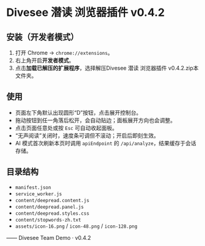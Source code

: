 # Divesee 潜读 浏览器插件 v0.4.2

## 安装（开发者模式）
1. 打开 Chrome → `chrome://extensions`。
2. 右上角开启**开发者模式**。
3. 点击**加载已解压的扩展程序**，选择解压Divesee 潜读 浏览器插件 v0.4.2.zip本文件夹。


## 使用
- 页面左下角默认出现圆形“D”按钮，点击展开控制台。
- 拖动按钮到任一角落后松开，会自动贴边；面板展开方向也会调整。
- 点击页面任意处或按 `Esc` 可自动收起面板。
- “无声阅读”关闭时，速度条可调但不滚动；开启后即刻生效。
- AI 模式首次刷新本页时调用 `apiEndpoint` 的 `/api/analyze`，结果缓存于会话存储。

## 目录结构
- `manifest.json`
- `service_worker.js`
- `content/deepread.content.js`
- `content/deepread.panel.js`
- `content/deepread.styles.css`
- `content/stopwords-zh.txt`
- `assets/icon-16.png` / `icon-48.png` / `icon-128.png`

—— Divesee Team Demo · v0.4.2
